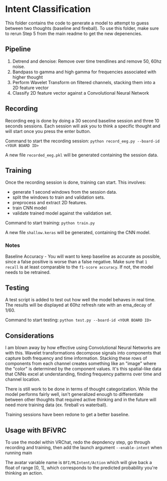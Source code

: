 # Intent Classification
This folder contains the code to generate a model to attempt to guess between two thoughts (baseline and fireball). To use this folder, make sure to rerun Step 5 from the main readme to get the new depenencies.

## Pipeline
1. Detrend and denoise: Remove over time trendlines and remove 50, 60hz noise.
2. Bandpass to gamma and high gamma for frequencies associated with higher thought
3. Perform Wavelet Transform on filtered channels, stacking them into a 2D feature vector
4. Classify 2D feature vector against a Convolutional Neural Network

## Recording
Recording eeg is done by doing a 30 second baseline session and three 10 seconds sessions. Each session will ask you to think a specific thought and will start once you press the enter button.

Command to start the recording session: `python record_eeg.py --board-id <YOUR BOARD ID>`

A new file `recorded_eeg.pkl` will be generated containing the session data.

## Training
Once the recording session is done, training can start. This involves: 
- generate 1 second windows from the session data.
- split the windows to train and validation sets.
- preprocess and extract 2D features.
- train CNN model
- validate trained model against the validation set.

Command to start training: `python train.py`

A new file `shallow.keras` will be generated, containing the CNN model.

### Notes
Baseline Accuracy - You will want to keep baseline as accurate as possible, since a false positive is worse than a false negative. Make sure that `1 recall` is at least comparable to the `f1-score accuracy`. If not, the model needs to be retrained.

## Testing
A test script is added to test out how well the model behaves in real time. The results will be displayed at 60hz refresh rate with an ema_decay of 1/60.

Command to start testing: `python test.py --board-id <YOUR BOARD ID>`

## Considerations

I am blown away by how effective using Convolutional Neural Networks are with this. Wavelet transformations decompose signals into components that capture both frequency and time information. Stacking these rows of components from each channel creates something like an "image" where the "color" is determined by the component values. It's this spatial-like data that CNNs excel at understanding, finding frequency patterns over time and channel location.

There is still work to be done in terms of thought categorization. While the model performs fairly well, isn't generalized enough to differentiate between other thoughts that required active thinking and in the future will need more training data (ex. fireball vs waterball).

Training sessions have been redone to get a better baseline.

## Usage with BFiVRC

To use the model within VRChat, redo the depndency step, go through recording and training, then add the launch argument `--enable-intent` when running main

The avatar variable name is `BFI/MLIntent/Action` which will give back a float of range [0, 1], which corresponds to the predicted probability you're thinking an action.
